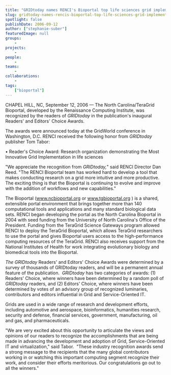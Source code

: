 ```yaml
---
title: "GRIDtoday names RENCI's Bioportal top life sciences grid implementation"
slug: gridtoday-names-rencis-bioportal-top-life-sciences-grid-implementation
spotlight: false
publishDate: 2006-09-12
author: ["stephanie-suber"]
featuredImage: null
groups:
    - 
projects:
    - 
people:
    - 
teams: 
    - 
collaborations:
    - 
tags:
    ["bioportal"]
---
```

CHAPEL HILL, NC, September 12, 2006 — The North Carolina/TeraGrid Bioportal, developed by the Renaissance Computing Institute, was recognized by the readers of <em>GRIDtoday</em> in the publication's inaugural Readers' and Editors' Choice Awards.

The awards were announced today at the GridWorld conference in Washington, D.C. RENCI received the following honor from <em>GRIDtoday</em> publisher Tom Tabor:

• Reader's Choice Award: Research organization demonstrating the Most Innovative Grid Implementation in life sciences

"We appreciate the recognition from <em>GRIDtoday,</em>" said RENCI Director Dan Reed. "The RENCI Bioportal team has worked hard to develop a tool that makes conducting research on a grid more intuitive and more productive. The exciting thing is that the Bioportal is continuing to evolve and improve with the addition of workflows and new capabilities."

The Bioportal (<a href="http://www.ncbioportal.org/" target="_blank">www.ncbioportal.org </a> or www.tgbioportal.org ) is a shared, extensible portal environment that brings together more than 140 computational tools and applications and many standard biological data sets. RENCI began developing the portal as the North Carolina Bioportal in 2004 with seed funding from the University of North Carolina's Office of the President. Funding from the TeraGrid Science Gateways program allowed RENCI to deploy the TeraGrid Bioportal, which allows TeraGrid researchers to use the portal and gives Bioportal users access to the high-performance computing resources of the TeraGrid. RENCI also receives support from the National Institutes of Health for work integrating evolutionary biology and biomedical tools into the Bioportal.

<em>The GRIDtoday</em> Readers' and Editors' Choice Awards were determined by a survey of thousands of GRIDtoday readers, and will be a permanent annual feature of the publication.  <em>GRIDtoday </em>has two categories of awards: (1) Readers' Choice, where winners have been determined by a random poll of <em>GRIDtoday</em> readers, and (2) Editors' Choice, where winners have been determined by votes of an advisory group of recognized luminaries, contributors and editors influential in Grid and Service-Oriented IT.

Grids are used in a wide range of research and development efforts, including automotive and aerospace, bioinformatics, humanities research, security and defense, financial services, government, manufacturing, oil and gas, and pharmaceuticals.

"We are very excited about this opportunity to articulate the views and opinions of our readers to recognize the accomplishments that are being made in advancing the development and adoption of Grid, Service-Oriented IT and virtualization," said Tabor.  "These industry recognition awards send a strong message to the recipients that the many global contributors working in or watching this important computing segment recognize their work, and consider their efforts meritorious. Our congratulations go out to all the winners."
